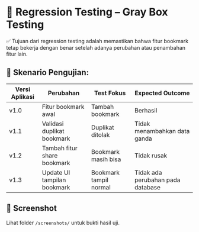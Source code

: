 # 🔁 Regression Testing – Gray Box Testing

✅ Tujuan dari regression testing adalah memastikan bahwa fitur bookmark tetap bekerja dengan benar setelah adanya perubahan atau penambahan fitur lain.

## 🧪 Skenario Pengujian:

| Versi Aplikasi | Perubahan                  | Test Fokus              | Expected Outcome                    |
|----------------|----------------------------|--------------------------|-------------------------------------|
| v1.0           | Fitur bookmark awal         | Tambah bookmark         | Berhasil                            |
| v1.1           | Validasi duplikat bookmark  | Duplikat ditolak        | Tidak menambahkan data ganda        |
| v1.2           | Tambah fitur share bookmark | Bookmark masih bisa     | Tidak rusak                         |
| v1.3           | Update UI tampilan bookmark | Bookmark tampil normal  | Tidak ada perubahan pada database   |

## 📸 Screenshot
Lihat folder `/screenshots/` untuk bukti hasil uji.
